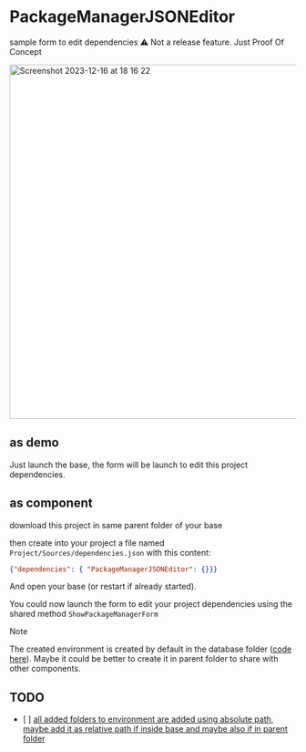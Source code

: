 # PackageManagerJSONEditor

 sample form to edit dependencies ⚠️ Not a release feature. Just Proof Of Concept

<img width="621" alt="Screenshot 2023-12-16 at 18 16 22" src="https://github.com/e-marchand/MyPMHDI/assets/129385512/63b38d2c-0ca0-4dc1-8143-1cc77345b5ec">

## as demo

Just launch the base, the form will be launch to edit this project dependencies.

## as component

download this project in same parent folder of your base

then create into your project a file named `Project/Sources/dependencies.json` with this content:

```json
{"dependencies": { "PackageManagerJSONEditor": {}}}
```

And open your base (or restart if already started).

You could now launch the form to edit your project dependencies using the shared method `ShowPackageManagerForm`

> [!NOTE]  
> The created environment is created by default in the database folder ([code here](https://github.com/e-marchand/PackageManagerJSONEditor/blob/main/Project/Sources/Methods/GetEnvFile.4dm#L17)). Maybe it could be better to create it in parent folder to share with other components.

## TODO

- [ ] [all added folders to environment are added using absolute path, maybe add it as relative path if inside base and maybe also if in parent folder](https://github.com/e-marchand/PackageManagerJSONEditor/blob/main/Project/Sources/Methods/AddDependencyPathToEnv.4dm#L22)
